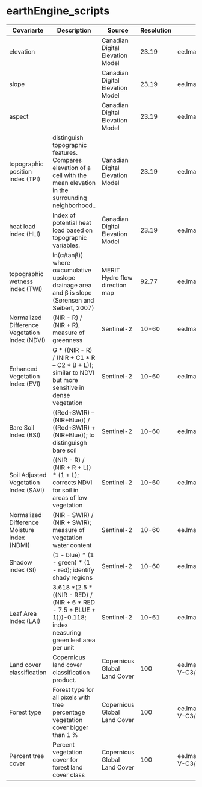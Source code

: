 # earthEngine_scripts

| Covariarte                                    | Description                                                                                                            | Source                           | Resolution | EE\_snippet                                                       |
| --------------------------------------------- | ---------------------------------------------------------------------------------------------------------------------- | -------------------------------- | ---------- | ----------------------------------------------------------------- |
| elevation                                     |                                                                                                                        | Canadian Digital Elevation Model | 23.19      | ee.ImageCollection('NRCan/CDEM')                                  |
| slope                                         |                                                                                                                        | Canadian Digital Elevation Model | 23.19      | ee.ImageCollection('NRCan/CDEM')                                  |
| aspect                                        |                                                                                                                        | Canadian Digital Elevation Model | 23.19      | ee.ImageCollection('NRCan/CDEM')                                  |
| topographic position index (TPI)              | distinguish topographic features. Compares elevation of a cell with the mean elevation in the surrounding neighborhood.. | Canadian Digital Elevation Model | 23.19      | ee.ImageCollection('NRCan/CDEM')                                  |
| heat load index (HLI)                         | Index of potential heat load based on topographic variables.                                                           | Canadian Digital Elevation Model | 23.19      | ee.ImageCollection('NRCan/CDEM')                                  |
| topographic wetness index (TWI)               | ln(α/tanβ)) where α=cumulative upslope drainage area and β is slope (Sørensen and Seibert, 2007)                       | MERIT Hydro flow direction map   | 92.77      | ee.Image("MERIT/Hydro/v1\_0\_1")                                  |
| Normalized Difference Vegetation Index (NDVI) | (NIR - R) / (NIR + R), measure of greenness                                                                            | Sentinel-2                       | 10-60      | ee.ImageCollection("COPERNICUS/S2\_SR")                           |
| Enhanced Vegetation Index (EVI)               | G \* ((NIR - R) / (NIR + C1 \* R – C2 \* B + L)); similar to NDVI but more sensitive in dense vegetation               | Sentinel-2                       | 10-60      | ee.ImageCollection("COPERNICUS/S2\_SR")                           |
| Bare Soil Index (BSI)                         | ((Red+SWIR) – (NIR+Blue)) / ((Red+SWIR) + (NIR+Blue)); to distinguisgh bare soil                                       | Sentinel-2                       | 10-60      | ee.ImageCollection("COPERNICUS/S2\_SR")                           |
| Soil Adjusted Vegetation Index (SAVI)         | ((NIR - R) / (NIR + R + L)) \* (1 + L); corrects NDVI for soil in areas of low vegetation                              | Sentinel-2                       | 10-60      | ee.ImageCollection("COPERNICUS/S2\_SR")                           |
| Normalized Difference Moisture Index (NDMI)   | (NIR - SWIR) / (NIR + SWIR); measure of vegetation water content                                                       | Sentinel-2                       | 10-60      | ee.ImageCollection("COPERNICUS/S2\_SR")                           |
| Shadow index (SI)                             | (1 - blue) \* (1 - green) \* (1 - red); identify shady regions                                                         | Sentinel-2                       | 10-60      | ee.ImageCollection("COPERNICUS/S2\_SR")                           |
| Leaf Area Index (LAI)                         | 3.618 \*(2.5 \* ((NIR - RED) / (NIR + 6 \* RED - 7.5 \* BLUE + 1)))-0.118; index neasuring green leaf area per unit    | Sentinel-2                       | 10-61      | ee.ImageCollection("COPERNICUS/S2\_SR")                           |
| Land cover classification                     | Copernicus land cover classification product.                                                                          | Copernicus Global Land Cover     | 100        | ee.ImageCollection("COPERNICUS/Landcover/100m/Proba-V-C3/Global") |
| Forest type                                   | Forest type for all pixels with tree percentage vegetation cover bigger than 1 %                                       | Copernicus Global Land Cover     | 100        | ee.ImageCollection("COPERNICUS/Landcover/100m/Proba-V-C3/Global") |
| Percent tree cover                            | Percent vegetation cover for forest land cover class                                                                   | Copernicus Global Land Cover     | 100        | ee.ImageCollection("COPERNICUS/Landcover/100m/Proba-V-C3/Global") |

